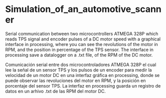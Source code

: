 # Simulation_of_an_automotive_scanner

Serial communication between two microcontrollers ATMEGA 328P which reads TPS signal and encoder pulses of a DC motor speed with a graphical interface in processing, where you can see the revolutions of the motor in RPM, and the position in percentage of the TPS sensor. The interface in processing save a datalogger on a .txt file, of the RPM of the DC motor.

Comunicación serial entre dos microcontroladores ATMEGA 328P el cual lee la señal de un sensor TPS y los pulsos de un encoder para medir la velocidad de un motor DC en una interfaz gráfica en processing, donde se puede observar las revoluciones del motor en RPM, y la posición en porcentaje del sensor TPS. La interfaz en processing guarda un registro de datos en un arhivo .txt de las RPM del motor DC.
